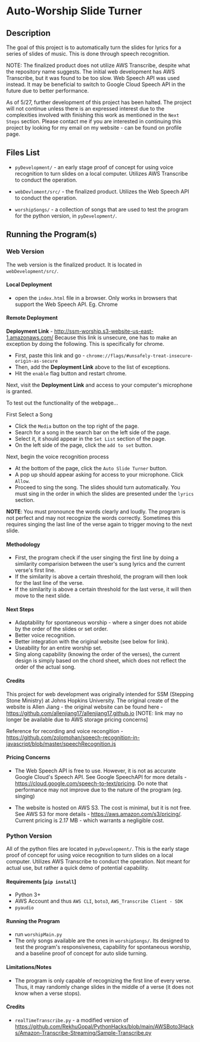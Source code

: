 # Auto-Worship Slide Turner

## Description
The goal of this project is to automatically turn the slides for lyrics for a series of slides of music. This is done through speech recognition. 


NOTE: The finalized product does not utilize AWS Transcribe, despite what the repository name suggests. The initial web development has AWS Transcribe, but it was found to be too slow. Web Speech API was used instead. It may be beneficial to switch to Google Cloud Speech API in the future due to better performance. 

As of 5/27, further development of this project has been halted. The project will not continue unless there is an expressed interest due to the complexities involved with finishing this work as mentioned in the `Next Steps` section. Please contact me if you are interested in continuing this project by looking for my email on my website - can be found on profile page.

## Files List 
- `pyDevelopment/` - an early stage proof of concept for using voice recognition to turn slides on a local computer. Utilizes AWS Transcribe to conduct the operation. 

- `webDevloment/src/` - the finalized product. Utilizes the Web Speech API to conduct the operation.

- `worshipSongs/` - a collection of songs that are used to test the program for the python version, in `pyDevelopment/`.

## Running the Program(s)

### Web Version

The web version is the finalized product. It is located in `webDevelopment/src/`.

#### Local Deployment
- open the `index.html` file in a browser. Only works in browsers that support the Web Speech API. Eg. Chrome

#### Remote Deployment
**Deployment Link** - http://ssm-worship.s3-website-us-east-1.amazonaws.com/
Because this link is unsecure, one has to make an exception by doing the following. This is specifically for chrome. 
- First, paste this link and go - `chrome://flags/#unsafely-treat-insecure-origin-as-secure`
- Then, add the **Deployment Link** above to the list of exceptions.
- Hit the `enable` flag button and restart chrome.

Next, visit the **Deployment Link** and access to your computer's microphone is granted. 

To test out the functionality of the webpage...

First Select a Song
- Click the `Media` button on the top right of the page. 
- Search for a song in the search bar on the left side of the page. 
- Select it, it should appear in the `Set List` section of the page. 
- On the left side of the page, click the `add to set` button. 

Next, begin the voice recognition process
- At the bottom of the page, click the `Auto Slide Turner` button.
- A pop up should appear asking for access to your microphone. Click `Allow`.
- Proceed to sing the song. The slides should turn automatically. You must sing in the order in which the slides are presented under the `lyrics` section. 

**NOTE**: You must pronounce the words clearly and loudly. The program is not perfect and may not recognize the words correctly. Sometimes this requires singing the last line of the verse again to trigger moving to the next slide. 

#### Methodology 
- First, the program check if the user singing the first line by doing a similarity comparision between the user's sung lyrics and the current verse's first line. 
- If the similarity is above a certain threshold, the program will then look for the last line of the verse.
- If the similarity is above a certain threshold for the last verse, it will then move to the next slide.

#### Next Steps
- Adaptability for spontaneous worship - where a singer does not abide by the order of the slides or set order. 
- Better voice recognition.
- Better integration with the original website (see below for link).
- Useability for an entire worship set. 
- Sing along capability (knowing the order of the verses), the current design is simply based on the chord sheet, which does not reflect the order of the actual song. 

#### Credits
This project for web development was originally intended for SSM (Stepping Stone Ministry) at Johns Hopkins University. The original create of the website is Allen Jiang - the original website can be found here - https://github.com/allenjiang17/allenjiang17.github.io [NOTE: link may no longer be available due to AWS storage pricing concerns]

Reference for recording and voice recongition - https://github.com/zolomohan/speech-recognition-in-javascript/blob/master/speechRecognition.js

#### Pricing Concerns 
- The Web Speech API is free to use. However, it is not as accurate Google Cloud's Speech API. See Google SpeechAPI for more details - https://cloud.google.com/speech-to-text/pricing. Do note that performance may not improve due to the nature of the program (eg. singing)

- The website is hosted on AWS S3. The cost is minimal, but it is not free. See AWS S3 for more details - https://aws.amazon.com/s3/pricing/. Current pricing is 2.17 MB - which warrants a negligible cost.

### Python Version

All of the python files are located in `pyDevelopment/`. This is the early stage proof of concept for using voice recognition to turn slides on a local computer. Utilizes AWS Transcribe to conduct the operation. Not meant for actual use, but rather a quick demo of potential capability. 

#### Requirements [`pip install`]
- Python 3+
- AWS Account and thus `AWS CLI`, `boto3`, `AWS_Transcribe Client - SDK` 
- `pyaudio`

#### Running the Program
- run `worshipMain.py` 
- The only songs available are the ones in `worshipSongs/`. Its designed to test the program's responsiveness, capability for spontaneous worship, and a baseline proof of concept for auto slide turning.

#### Limitations/Notes
 - The program is only capable of recognizing the first line of every verse. Thus, it may randomly change slides in the middle of a verse (it does not know when a verse stops).

#### Credits 
- `realTimeTranscribe.py` - a modified version of  https://github.com/RekhuGopal/PythonHacks/blob/main/AWSBoto3Hacks/Amazon-Transcribe-Streaming/Sample-Transcribe.py
